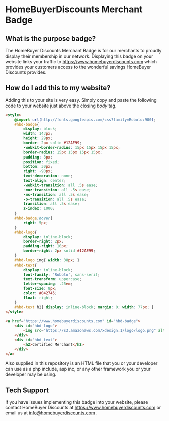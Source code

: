 # HomeBuyerDiscounts Merchant Badge

## What is the purpose badge?

The HomeBuyer Discounts Merchant Badge is for our merchants to proudly display their membership in our network. Displaying this badge on your website links your traffic to https://www.homebuyerdiscounts.com which provides your customers access to the wonderful savings HomeBuyer Discounts provides.

## How do I add this to my website?

Adding this to your site is very easy. Simply copy and paste the following code to your website just above the closing *body* tag.

```html
<style>
	@import url(http://fonts.googleapis.com/css?family=Roboto:900);
	#hbd-badge{ 
		display: block;
		width: 143px; 
		height: 29px; 
		border: 2px solid #12AE99; 
		-webkit-border-radius: 15px 15px 15px 15px;
		border-radius: 15px 15px 15px 15px;
		padding: 8px;
		position: fixed;
		bottom: 30px;
		right: -90px;
		text-decoration: none;
		text-align: center;
		-webkit-transition: all .5s ease;
		-moz-transition: all .5s ease;
		-ms-transition: all .5s ease;
		-o-transition: all .5s ease;
		transition: all .5s ease;
		z-index: 1000;
	}
	#hbd-badge:hover{
		right: 5px;
	}
	#hbd-logo{
		display: inline-block; 
		border-right: 2px;
		padding-right: 10px;
		border-right: 2px solid #12AE99;
	}
	#hbd-logo img{ width: 38px; }
	#hbd-text{
		display: inline-block; 
		font-family: 'Roboto', sans-serif;
		text-transform: uppercase;
		letter-spacing: .25em;
		font-size: 8px;
		color: #042745;
		float: right;
	}
	#hbd-text h2{ display: inline-block; margin: 0; width: 77px; }
</style>

<a href="https://www.homebuyerdiscounts.com" id="hbd-badge">
	<div id="hbd-logo">
		<img src="https://s3.amazonaws.com/xdesign.1/logo/logo.png" alt="HomeBuyer Discounts">
	</div>
	<div id="hbd-text">
		<h2>Certified Merchant</h2>
	</div>
</a>
```

Also supplied in this repository is an HTML file that you or your developer can use as a php include, asp inc, or any other framework you or your developer may be using.

## Tech Support

If you have issues implementing this badge into your website, please contact HomeBuyer Discounts at https://www.homebuyerdiscounts.com or email us at [info@homebuyerdiscounts.com](mailto:info@homebuyerdiscounts.com) .